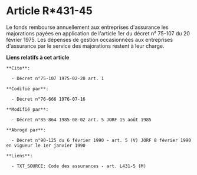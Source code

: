 # Article R*431-45

Le fonds rembourse annuellement aux entreprises d'assurance les majorations payées en application de l'article 1er du décret
n° 75-107 du 20 février 1975. Les dépenses de gestion occasionnées aux entreprises d'assurance par le service des majorations
restent à leur charge.

**Liens relatifs à cet article**

	**Cite**:

	  - Décret n°75-107 1975-02-20 art. 1

	**Codifié par**:

	  - Décret n°76-666 1976-07-16

	**Modifié par**:

	  - Décret n°85-864 1985-08-02 art. 5 JORF 15 août 1985

	**Abrogé par**:

	  - Décret n°90-125 du 6 février 1990 - art. 5 (V) JORF 8 février 1990 en vigueur le 1er janvier 1990

	**Liens**:

	  - TXT_SOURCE: Code des assurances - art. L431-5 (M)
